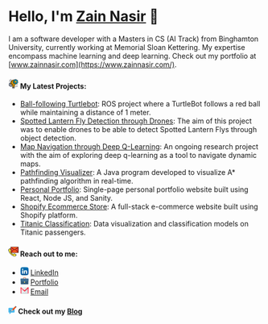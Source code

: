 # Hello, I'm **[Zain Nasir](https://www.zainnasir.com/)** 👋

I am a software developer with a Masters in CS (AI Track) from Binghamton University, currently working at Memorial Sloan Kettering. My expertise encompass machine learning and deep learning. Check out my portfolio at [www.zainnasir.com](https://www.zainnasir.com/).

#### <img src="https://raw.githubusercontent.com/zainasir/zainasir/6543f544ba02c466a4a459a2966d8a0c39fc4466/project-management.svg" height=20> My Latest Projects:
- [Ball-following Turtlebot](https://github.com/zainasir/BallFollower): ROS project where a TurtleBot follows a red ball while maintaining a distance of 1 meter.
- [Spotted Lantern Fly Detection through Drones](https://github.com/boubinjg/SpottedLanternFly): The aim of this project was to enable drones to be able to detect Spotted Lantern Flys through object detection.
- [Map Navigation through Deep Q-Learning](https://github.com/zainasir/FrozenLakeDQN): An ongoing research project with the aim of exploring deep q-learning as a tool to navigate dynamic maps.
- [Pathfinding Visualizer](https://github.com/zainasir/PathfindingVisualizer): A Java program developed to visualize A* pathfinding algorithm in real-time.
- [Personal Portfolio](https://www.zainnasir.com/): Single-page personal portfolio website built using React, Node JS, and Sanity.
- [Shopify Ecommerce Store](https://tentoss.com/): A full-stack e-commerce website built using Shopify platform.
- [Titanic Classification](https://github.com/zainasir/ClassificationTitanic): Data visualization and classification models on Titanic passengers.

#### <img src="https://raw.githubusercontent.com/zainasir/zainasir/6aa9d07103044e7e48ee377715bcb2998667f253/contact.svg" height=20> Reach out to me:
- <img src="https://raw.githubusercontent.com/zainasir/zainasir/695c0d772c0629fa979c67437714fa39d3c74e50/linkedin.svg" height=16> [LinkedIn](https://www.linkedin.com/in/zainasir/)
- <img src="https://raw.githubusercontent.com/zainasir/zainasir/695c0d772c0629fa979c67437714fa39d3c74e50/suitcase.svg" height=16> [Portfolio](https://www.zainnasir.com/)
- <img src="https://raw.githubusercontent.com/zainasir/zainasir/695c0d772c0629fa979c67437714fa39d3c74e50/gmail.svg" height=16> <a href="mailto:zainasir1999@gmail.com">Email</a>

#### <img src="https://raw.githubusercontent.com/zainasir/zainasir/695c0d772c0629fa979c67437714fa39d3c74e50/writing.svg" height=16> Check out my [Blog](https://www.zainnasir.com/blog/)
